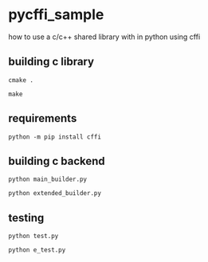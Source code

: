 # pycffi_sample
how to use a c/c++ shared library with in python using cffi


## building c library

`cmake .`

`make`

## requirements

`python -m pip install cffi`

## building c backend

`python main_builder.py`

`python extended_builder.py`

## testing

`python test.py`

`python e_test.py`
